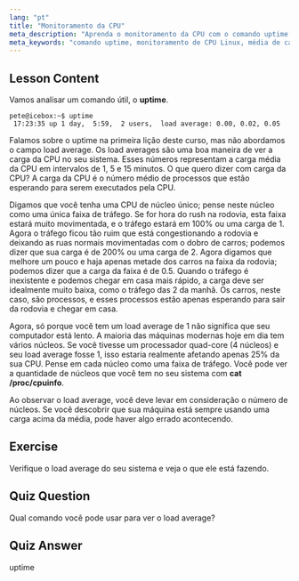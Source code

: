 ```yaml
---
lang: "pt"
title: "Monitoramento da CPU"
meta_description: "Aprenda o monitoramento da CPU com o comando uptime. Entenda a média de carga, o uso da CPU e como interpretar o desempenho do sistema para iniciantes em Linux."
meta_keywords: "comando uptime, monitoramento de CPU Linux, média de carga, desempenho do sistema, tutorial Linux, guia para iniciantes"
---
```


## Lesson Content

Vamos analisar um comando útil, o **uptime**.

```
pete@icebox:~$ uptime
 17:23:35 up 1 day,  5:59,  2 users,  load average: 0.00, 0.02, 0.05
```

Falamos sobre o uptime na primeira lição deste curso, mas não abordamos o campo load average. Os load averages são uma boa maneira de ver a carga da CPU no seu sistema. Esses números representam a carga média da CPU em intervalos de 1, 5 e 15 minutos. O que quero dizer com carga da CPU? A carga da CPU é o número médio de processos que estão esperando para serem executados pela CPU.

Digamos que você tenha uma CPU de núcleo único; pense neste núcleo como uma única faixa de tráfego. Se for hora do rush na rodovia, esta faixa estará muito movimentada, e o tráfego estará em 100% ou uma carga de 1. Agora o tráfego ficou tão ruim que está congestionando a rodovia e deixando as ruas normais movimentadas com o dobro de carros; podemos dizer que sua carga é de 200% ou uma carga de 2. Agora digamos que melhore um pouco e haja apenas metade dos carros na faixa da rodovia; podemos dizer que a carga da faixa é de 0.5. Quando o tráfego é inexistente e podemos chegar em casa mais rápido, a carga deve ser idealmente muito baixa, como o tráfego das 2 da manhã. Os carros, neste caso, são processos, e esses processos estão apenas esperando para sair da rodovia e chegar em casa.

Agora, só porque você tem um load average de 1 não significa que seu computador está lento. A maioria das máquinas modernas hoje em dia tem vários núcleos. Se você tivesse um processador quad-core (4 núcleos) e seu load average fosse 1, isso estaria realmente afetando apenas 25% da sua CPU. Pense em cada núcleo como uma faixa de tráfego. Você pode ver a quantidade de núcleos que você tem no seu sistema com **cat /proc/cpuinfo**.

Ao observar o load average, você deve levar em consideração o número de núcleos. Se você descobrir que sua máquina está sempre usando uma carga acima da média, pode haver algo errado acontecendo.

## Exercise

Verifique o load average do seu sistema e veja o que ele está fazendo.

## Quiz Question

Qual comando você pode usar para ver o load average?

## Quiz Answer

uptime
